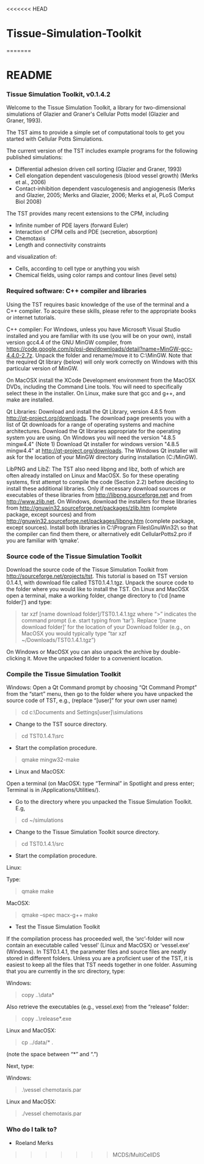 <<<<<<< HEAD
# Tissue-Simulation-Toolkit
=======
# README #

### Tissue Simulation Toolkit, v0.1.4.2 ###

Welcome to the Tissue Simulation Toolkit, a library for
two-dimensional simulations of Glazier and Graner's Cellular Potts
model (Glazier and Graner, 1993).

The TST aims to provide a simple set of computational tools to get you
started with Cellular Potts Simulations.

The current version of the TST includes example programs for the
following published simulations:

* Differential adhesion driven cell sorting (Glazier and Graner, 1993)
* Cell elongation dependent vasculogenesis (blood vessel growth) (Merks et al., 2006) 
* Contact-inhibition dependent vasculogenesis and angiogenesis (Merks and Glazier, 2005; Merks and Glazier, 2006; Merks et al, PLoS Comput Biol 2008)

The TST provides many recent extensions to the CPM, including

* Infinite number of PDE layers (forward Euler)
* Interaction of CPM cells and PDE (secretion, absorption)
* Chemotaxis
* Length and connectivity constraints

and visualization of:

* Cells, according to cell type or anything you wish
* Chemical fields, using color ramps and contour lines (level sets)

### Required software: C++ compiler and libraries ###

Using the TST requires basic knowledge of the use of the terminal and a C++ compiler. To acquire these skills, please refer to the appropriate books or internet tutorials. 

C++ compiler: For Windows, unless you have Microsoft Visual Studio installed and you are familiar with its use (you will be on your own), install version gcc4.4 of the GNU MinGW compiler, from https://code.google.com/p/psi-dev/downloads/detail?name=MinGW-gcc-4.4.0-2.7z. Unpack the folder and rename/move it to C:\MinGW. Note that the required Qt library (below) will only work correctly on Windows with this particular version of MinGW. 

On MacOSX install the XCode Development environment from the MacOSX DVDs, including the Command Line tools. You will need to specifically select these in the installer. On Linux, make sure that gcc and g++, and make are installed. 

Qt Libraries: Download and install the Qt Library, version 4.8.5 from http://qt-project.org/downloads. The download page presents you with a list of Qt downloads for a range of operating systems and machine architectures. Download the Qt libraries appropriate for the operating system you are using. On Windows you will need the version "4.8.5 mingw4.4" (Note 1) Download Qt installer for windows version "4.8.5 mingw4.4" at http://qt-project.org/downloads. The Windows Qt installer will ask for the location of your MinGW directory during installation (C:/MinGW). 

LibPNG and LibZ: The TST also need libpng and libz, both of which are often already installed on Linux and MacOSX. So for these operating systems, first attempt to compile the code (Section 2.2) before deciding to install these additional libraries. Only if necessary download sources or executables of these libraries from http://libpng.sourceforge.net and from http://www.zlib.net. On Windows, download the installers for these libraries from http://gnuwin32.sourceforge.net/packages/zlib.htm (complete package, except sources) and from http://gnuwin32.sourceforge.net/packages/libpng.htm (complete package, except sources).  Install both libraries in C:\Program Files\GnuWin32\ so that the compiler can find them there, or alternatively edit CellularPotts2.pro if you are familiar with ‘qmake’.

### Source code of the Tissue Simulation Toolkit ###
Download the source code of the Tissue Simulation Toolkit from http://sourceforge.net/projects/tst. This tutorial is based on TST version 0.1.4.1, with download file called TST0.1.4.1.tgz. 
Unpack the source code to the folder where you would like to install the TST. On Linux and MacOSX open a terminal, make a working folder, change directory to (‘cd [name folder]’) and type:

> tar xzf [name download folder]/TST0.1.4.1.tgz
where “>” indicates the command prompt (i.e. start typing from ‘tar’). Replace ‘[name download folder]’ for the location of your Download folder (e.g., on MacOSX you would typically type “tar xzf ~/Downloads/TST0.1.4.1.tgz”) 

On Windows or MacOSX you can also unpack the archive by double-clicking it. Move the unpacked folder to a convenient location.

### Compile the Tissue Simulation Toolkit ###

Windows: 
Open a Qt Command prompt by choosing “Qt Command Prompt” from the “start” menu, then go to the folder where you have unpacked the source code of TST, e.g., (replace “[user]” for your own user name)
> cd c:\Documents and Settings\[user]\simulations

* Change to the TST source directory.

> cd TST0.1.4.1\src

* Start the compilation procedure.
> qmake
> mingw32-make

* Linux and MacOSX:

Open a terminal (on MacOSX: type “Terminal” in Spotlight and press enter; Terminal is in /Applications/Utilities/).

* Go to the directory where you unpacked the Tissue Simulation Toolkit. E.g,

> cd ~/simulations

* Change to the Tissue Simulation Toolkit source directory.

> cd TST0.1.4.1/src

* Start the compilation procedure.

Linux: 

Type:
> qmake
> make

MacOSX:
> qmake –spec macx-g++
> make

* Test the Tissue Simulation Toolkit

If the compilation process has proceeded well, the ‘src’-folder will now contain an executable called ‘vessel’ (Linux and MacOSX) or ‘vessel.exe’ (Windows). In TST0.1.4.1, the parameter files and source files are neatly stored in different folders. Unless you are a proficient user of the TST, it is easiest to keep all the files that TST needs together in one folder. Assuming that you are currently in the src directory, type:

Windows:

> copy ..\data\* 

Also retrieve the executables (e.g., vessel.exe) from the “release” folder:

> copy ..\release\*.exe

Linux and MacOSX:

> cp ../data/* .

(note the space between “*” and “.”)

Next, type:

Windows:

> .\vessel chemotaxis.par 

Linux and MacOSX:

> ./vessel chemotaxis.par


### Who do I talk to? ###

* Roeland Merks
>>>>>>> MCDS/MultiCellDS
